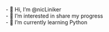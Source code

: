 <!DOCTYPE html>
<html>
<head>
</head>
<body>
- 👋 Hi, I’m @nicLiniker<br>
- 👀 I’m interested in share my progress<br>
- 🌱 I’m currently learning Python<br>
</body>
</html>
